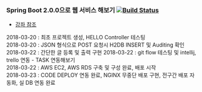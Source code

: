 ### Spring Boot 2.0.0으로 웹 서비스 해보기 [![Build Status](https://travis-ci.org/JungHa-Cho/SpringBoot200-Web.svg?branch=master)](https://travis-ci.org/JungHa-Cho/SpringBoot200-Web)

- [강좌 참조](https://github.com/jojoldu/springboot-webservice)    
    
2018-03-20 : 최초 프로젝트 생성, HELLO Controller 테스팅    
2018-03-20 : JSON 형식으로 POST 요청시 H2DB INSERT 및 Auditing 확인    
2018-03-22 : 간단한 글 등록 및 출력 구현
2018-03-22 : git flow 테스팅 및 intellij, trello 연동 - TASK 연동해보기    
2018-03-22 : AWS EC2, AWS RDS 구축 및 구성 완료, 배포 시작   
2018-03-23 : CODE DEPLOY 연동 완료, NGINX 무중단 배포 구현, 전구간 배포 자동화, 실 DB 연동 완료     